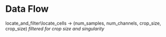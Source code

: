 # Data Flow

locate_and_filter\locate_cells
-> (num_samples, num_channels, crop_size, crop_size)
*filtered for crop size and singularity*
